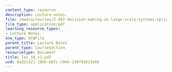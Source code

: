 ```yaml
---
content_type: resource
description: Lecture notes.
file: /media/courses/2-997-decision-making-in-large-scale-systems-spring-2004/6a22c321105bb6fcc9e5230781613a5b_lec_18_v1.pdf
file_type: application/pdf
learning_resource_types:
- Lecture Notes
ocw_type: OCWFile
parent_title: Lecture Notes
parent_type: CourseSection
resourcetype: Document
title: lec_18_v1.pdf
uid: 6a22c321-105b-b6fc-c9e5-230781613a5b
---
```

